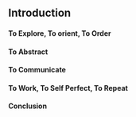 ## Introduction



#### To Explore, To orient, To Order



#### To Abstract



#### To Communicate



#### To Work, To Self Perfect, To Repeat




####  Conclusion


